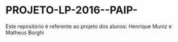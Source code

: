 # PROJETO-LP-2016--PAIP-
Este repositório é referente ao projeto dos alunos: Henrique Muniz e Matheus Borghi
